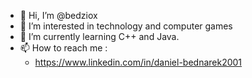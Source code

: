 - 👋 Hi, I’m @bedziox
- 👀 I’m interested in technology and computer games
- 🌱 I’m currently learning  C++ and Java.
- 📫 How to reach me :
  - https://www.linkedin.com/in/daniel-bednarek2001

<!---
bedziox/bedziox is a ✨ special ✨ repository because its `README.md` (this file) appears on your GitHub profile.
You can click the Preview link to take a look at your changes.
--->
